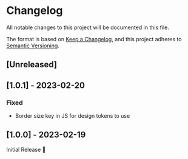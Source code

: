 # Changelog
All notable changes to this project will be documented in this file.

The format is based on [Keep a Changelog](https://keepachangelog.com/en/1.0.0/),
and this project adheres to [Semantic Versioning](https://semver.org/spec/v2.0.0.html).

## [Unreleased]

## [1.0.1] - 2023-02-20
### Fixed
- Border size key in JS for design tokens to use

## [1.0.0] - 2023-02-19
Initial Release 🎉
